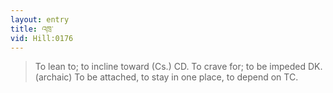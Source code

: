 ```yaml
---
layout: entry
title: འཁྲ་
vid: Hill:0176
---
```

> To lean to; to incline toward (Cs.) CD. To crave for; to be impeded DK. (archaic) To be attached, to stay in one place, to depend on TC.

